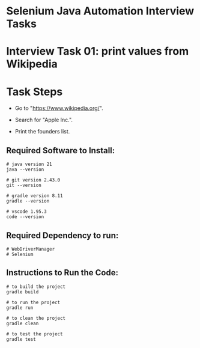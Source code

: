 # Selenium Java Automation Interview Tasks

# Interview Task 01: print values from Wikipedia
# Task Steps

- Go to "https://www.wikipedia.org/".

- Search for "Apple Inc.".

- Print the founders list.

## Required Software to Install:
```
# java version 21
java --version
```
```
# git version 2.43.0
git --version
```
```
# gradle version 8.11
gradle --version
```
```
# vscode 1.95.3
code --version
```
## Required Dependency to run:
```
# WebDriverManager
# Selenium
```
## Instructions to Run the Code:
```
# to build the project
gradle build
```
```
# to run the project
gradle run
```
```
# to clean the project
gradle clean
```
```
# to test the project
gradle test
```